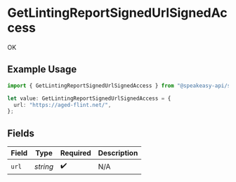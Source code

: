 # GetLintingReportSignedUrlSignedAccess

OK

## Example Usage

```typescript
import { GetLintingReportSignedUrlSignedAccess } from "@speakeasy-api/speakeasy-client-sdk-typescript/sdk/models/operations";

let value: GetLintingReportSignedUrlSignedAccess = {
  url: "https://aged-flint.net/",
};
```

## Fields

| Field              | Type               | Required           | Description        |
| ------------------ | ------------------ | ------------------ | ------------------ |
| `url`              | *string*           | :heavy_check_mark: | N/A                |